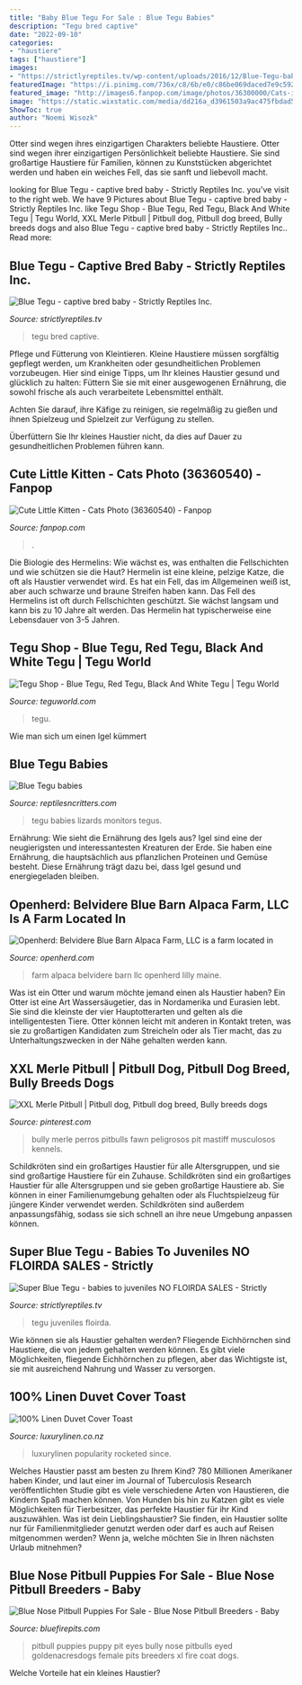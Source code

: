 ```yaml
---
title: "Baby Blue Tegu For Sale : Blue Tegu Babies"
description: "Tegu bred captive"
date: "2022-09-10"
categories:
- "haustiere"
tags: ["haustiere"]
images:
- "https://strictlyreptiles.tv/wp-content/uploads/2016/12/Blue-Tegu-baby_000_lg-720x720.jpg"
featuredImage: "https://i.pinimg.com/736x/c8/6b/e0/c86be069daced7e9c5921c7056705abd.jpg"
featured_image: "http://images6.fanpop.com/image/photos/36300000/Cats-image-cats-36360540-500-750.jpg"
image: "https://static.wixstatic.com/media/dd216a_d3961503a9ac475fbdad5bfc71f806ad~mv2.png/v1/fill/w_556,h_236,al_c,lg_1/dd216a_d3961503a9ac475fbdad5bfc71f806ad~mv2.png"
ShowToc: true
author: "Noemi Wisozk"
---
```



Otter sind wegen ihres einzigartigen Charakters beliebte Haustiere.
Otter sind wegen ihrer einzigartigen Persönlichkeit beliebte Haustiere. Sie sind großartige Haustiere für Familien, können zu Kunststücken abgerichtet werden und haben ein weiches Fell, das sie sanft und liebevoll macht.

	

		
looking for Blue Tegu - captive bred baby - Strictly Reptiles Inc. you've visit to the right web. We have 9 Pictures about Blue Tegu - captive bred baby - Strictly Reptiles Inc. like Tegu Shop - Blue Tegu, Red Tegu, Black And White Tegu | Tegu World, XXL Merle Pitbull | Pitbull dog, Pitbull dog breed, Bully breeds dogs and also Blue Tegu - captive bred baby - Strictly Reptiles Inc.. Read more:
		
    
## Blue Tegu - Captive Bred Baby - Strictly Reptiles Inc.

<img loading=lazy src="https://strictlyreptiles.tv/wp-content/uploads/2016/12/Blue-Tegu-baby_000_lg-720x720.jpg" onerror="this.onerror=null;this.src='https://tse4.mm.bing.net/th?id=OIP.-InjKrlL_xbYtpbLEn-ICgHaHa&amp;pid=15.1';" alt="Blue Tegu - captive bred baby - Strictly Reptiles Inc.">

_Source: strictlyreptiles.tv_

>tegu bred captive. 

	

Pflege und Fütterung von Kleintieren.
Kleine Haustiere müssen sorgfältig gepflegt werden, um Krankheiten oder gesundheitlichen Problemen vorzubeugen. Hier sind einige Tipps, um Ihr kleines Haustier gesund und glücklich zu halten:
Füttern Sie sie mit einer ausgewogenen Ernährung, die sowohl frische als auch verarbeitete Lebensmittel enthält.

Achten Sie darauf, ihre Käfige zu reinigen, sie regelmäßig zu gießen und ihnen Spielzeug und Spielzeit zur Verfügung zu stellen.

Überfüttern Sie Ihr kleines Haustier nicht, da dies auf Dauer zu gesundheitlichen Problemen führen kann.

    
## Cute Little Kitten - Cats Photo (36360540) - Fanpop

<img loading=lazy src="http://images6.fanpop.com/image/photos/36300000/Cats-image-cats-36360540-500-750.jpg" onerror="this.onerror=null;this.src='https://tse4.mm.bing.net/th?id=OIP.FeI88_TeYBEmbkQ_zUCcpQHaLH&amp;pid=15.1';" alt="Cute Little Kitten - Cats Photo (36360540) - Fanpop">

_Source: fanpop.com_

>. 

	

Die Biologie des Hermelins: Wie wächst es, was enthalten die Fellschichten und wie schützen sie die Haut?
Hermelin ist eine kleine, pelzige Katze, die oft als Haustier verwendet wird. Es hat ein Fell, das im Allgemeinen weiß ist, aber auch schwarze und braune Streifen haben kann. Das Fell des Hermelins ist oft durch Fellschichten geschützt. Sie wächst langsam und kann bis zu 10 Jahre alt werden. Das Hermelin hat typischerweise eine Lebensdauer von 3-5 Jahren.

    
## Tegu Shop - Blue Tegu, Red Tegu, Black And White Tegu | Tegu World

<img loading=lazy src="https://static.wixstatic.com/media/dd216a_d3961503a9ac475fbdad5bfc71f806ad~mv2.png/v1/fill/w_556,h_236,al_c,lg_1/dd216a_d3961503a9ac475fbdad5bfc71f806ad~mv2.png" onerror="this.onerror=null;this.src='https://tse1.mm.bing.net/th?id=OIP.OBkolVxGf-mTwy7dApiXPgHaDJ&amp;pid=15.1';" alt="Tegu Shop - Blue Tegu, Red Tegu, Black And White Tegu | Tegu World">

_Source: teguworld.com_

>tegu. 

	

Wie man sich um einen Igel kümmert

    
## Blue Tegu Babies

<img loading=lazy src="https://www.reptilesncritters.com/products/images/large/blue_tegu_large.jpg" onerror="this.onerror=null;this.src='https://tse3.mm.bing.net/th?id=OIP.zvu62pjxIEdpubfxtR_ErwHaHa&amp;pid=15.1';" alt="Blue Tegu babies">

_Source: reptilesncritters.com_

>tegu babies lizards monitors tegus. 

	

Ernährung: Wie sieht die Ernährung des Igels aus?
Igel sind eine der neugierigsten und interessantesten Kreaturen der Erde. Sie haben eine Ernährung, die hauptsächlich aus pflanzlichen Proteinen und Gemüse besteht. Diese Ernährung trägt dazu bei, dass Igel gesund und energiegeladen bleiben.

    
## Openherd: Belvidere Blue Barn Alpaca Farm, LLC Is A Farm Located In

<img loading=lazy src="https://www.openherd.com/userPhotos/Large/2020_637334475171327448.jpg" onerror="this.onerror=null;this.src='https://tse1.mm.bing.net/th?id=OIP.U8eylOuDgWwZw3y04LHN1gHaJ3&amp;pid=15.1';" alt="Openherd: Belvidere Blue Barn Alpaca Farm, LLC is a farm located in">

_Source: openherd.com_

>farm alpaca belvidere barn llc openherd lilly maine. 

	

Was ist ein Otter und warum möchte jemand einen als Haustier haben?
Ein Otter ist eine Art Wassersäugetier, das in Nordamerika und Eurasien lebt. Sie sind die kleinste der vier Hauptotterarten und gelten als die intelligentesten Tiere. Otter können leicht mit anderen in Kontakt treten, was sie zu großartigen Kandidaten zum Streicheln oder als Tier macht, das zu Unterhaltungszwecken in der Nähe gehalten werden kann.

    
## XXL Merle Pitbull | Pitbull Dog, Pitbull Dog Breed, Bully Breeds Dogs

<img loading=lazy src="https://i.pinimg.com/736x/c8/6b/e0/c86be069daced7e9c5921c7056705abd.jpg" onerror="this.onerror=null;this.src='https://tse1.mm.bing.net/th?id=OIP.GX0eWDJQfcKDRc7xCtiwKAHaLH&amp;pid=15.1';" alt="XXL Merle Pitbull | Pitbull dog, Pitbull dog breed, Bully breeds dogs">

_Source: pinterest.com_

>bully merle perros pitbulls fawn peligrosos pit mastiff musculosos kennels. 

	

Schildkröten sind ein großartiges Haustier für alle Altersgruppen, und sie sind großartige Haustiere für ein Zuhause.
Schildkröten sind ein großartiges Haustier für alle Altersgruppen und sie geben großartige Haustiere ab. Sie können in einer Familienumgebung gehalten oder als Fluchtspielzeug für jüngere Kinder verwendet werden. Schildkröten sind außerdem anpassungsfähig, sodass sie sich schnell an ihre neue Umgebung anpassen können.

    
## Super Blue Tegu - Babies To Juveniles NO FLOIRDA SALES - Strictly

<img loading=lazy src="https://strictlyreptiles.tv/wp-content/uploads/2019/12/Super-Blue-Tegu-baby_000_lg.jpg" onerror="this.onerror=null;this.src='https://tse3.mm.bing.net/th?id=OIP.e7Eyr8drlpEKxSp-Zb735AHaHa&amp;pid=15.1';" alt="Super Blue Tegu - babies to juveniles NO FLOIRDA SALES - Strictly">

_Source: strictlyreptiles.tv_

>tegu juveniles floirda. 

	

Wie können sie als Haustier gehalten werden?
Fliegende Eichhörnchen sind Haustiere, die von jedem gehalten werden können. Es gibt viele Möglichkeiten, fliegende Eichhörnchen zu pflegen, aber das Wichtigste ist, sie mit ausreichend Nahrung und Wasser zu versorgen.

    
## 100% Linen Duvet Cover Toast

<img loading=lazy src="https://www.luxurylinen.co.nz/media/catalog/product/cache/1/image/9df78eab33525d08d6e5fb8d27136e95/s/o/sove-linen-duvet-cover-toast-aip0158ksd-5_1580679314.jpg" onerror="this.onerror=null;this.src='https://tse3.mm.bing.net/th?id=OIP.O3oZ0AyF3bGFJefwUJQiAQHaJ4&amp;pid=15.1';" alt="100% Linen Duvet Cover Toast">

_Source: luxurylinen.co.nz_

>luxurylinen popularity rocketed since. 

	

Welches Haustier passt am besten zu Ihrem Kind?
780 Millionen Amerikaner haben Kinder, und laut einer im Journal of Tuberculosis Research veröffentlichten Studie gibt es viele verschiedene Arten von Haustieren, die Kindern Spaß machen können. Von Hunden bis hin zu Katzen gibt es viele Möglichkeiten für Tierbesitzer, das perfekte Haustier für ihr Kind auszuwählen. Was ist dein Lieblingshaustier? Sie finden, ein Haustier sollte nur für Familienmitglieder genutzt werden oder darf es auch auf Reisen mitgenommen werden? Wenn ja, welche möchten Sie in Ihren nächsten Urlaub mitnehmen?

    
## Blue Nose Pitbull Puppies For Sale - Blue Nose Pitbull Breeders - Baby

<img loading=lazy src="https://www.bluefirepits.com/uploads/9/6/5/0/96507496/fiona-blue-female-puppy-3.jpg" onerror="this.onerror=null;this.src='https://tse3.mm.bing.net/th?id=OIP.DcztVIu8OmwrQZZsDpPMqgAAAA&amp;pid=15.1';" alt="Blue Nose Pitbull Puppies For Sale - Blue Nose Pitbull Breeders - Baby">

_Source: bluefirepits.com_

>pitbull puppies puppy pit eyes bully nose pitbulls eyed goldenacresdogs female pits breeders xl fire coat dogs. 

	

Welche Vorteile hat ein kleines Haustier?

